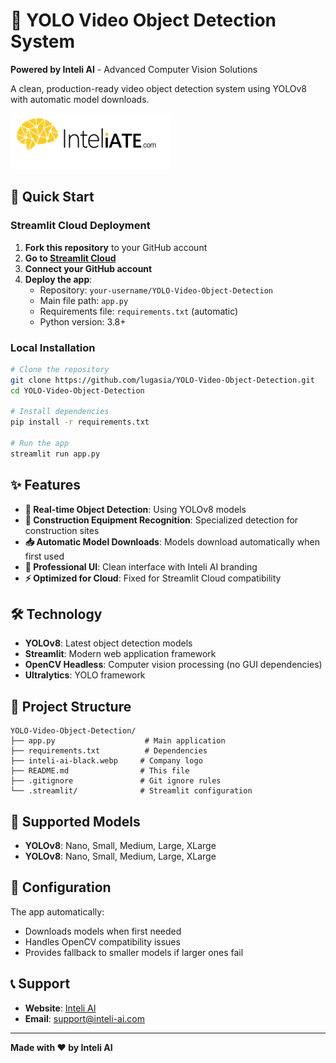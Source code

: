 # 🎥 YOLO Video Object Detection System

**Powered by Inteli AI** - Advanced Computer Vision Solutions

A clean, production-ready video object detection system using YOLOv8 with automatic model downloads.

![Inteli AI Logo](inteli-ai-black.webp)

## 🚀 Quick Start

### Streamlit Cloud Deployment

1. **Fork this repository** to your GitHub account
2. **Go to [Streamlit Cloud](https://streamlit.io/cloud)**
3. **Connect your GitHub account**
4. **Deploy the app**:
   - Repository: `your-username/YOLO-Video-Object-Detection`
   - Main file path: `app.py`
   - Requirements file: `requirements.txt` (automatic)
   - Python version: 3.8+

### Local Installation

```bash
# Clone the repository
git clone https://github.com/lugasia/YOLO-Video-Object-Detection.git
cd YOLO-Video-Object-Detection

# Install dependencies
pip install -r requirements.txt

# Run the app
streamlit run app.py
```

## ✨ Features

- **🎯 Real-time Object Detection**: Using YOLOv8 models
- **🚧 Construction Equipment Recognition**: Specialized detection for construction sites
- **📥 Automatic Model Downloads**: Models download automatically when first used
- **🎨 Professional UI**: Clean interface with Inteli AI branding
- **⚡ Optimized for Cloud**: Fixed for Streamlit Cloud compatibility

## 🛠️ Technology

- **YOLOv8**: Latest object detection models
- **Streamlit**: Modern web application framework
- **OpenCV Headless**: Computer vision processing (no GUI dependencies)
- **Ultralytics**: YOLO framework

## 📁 Project Structure

```
YOLO-Video-Object-Detection/
├── app.py                    # Main application
├── requirements.txt          # Dependencies
├── inteli-ai-black.webp     # Company logo
├── README.md                # This file
├── .gitignore               # Git ignore rules
└── .streamlit/              # Streamlit configuration
```

## 🎯 Supported Models

- **YOLOv8**: Nano, Small, Medium, Large, XLarge
- **YOLOv8**: Nano, Small, Medium, Large, XLarge

## 🔧 Configuration

The app automatically:
- Downloads models when first needed
- Handles OpenCV compatibility issues
- Provides fallback to smaller models if larger ones fail

## 📞 Support

- **Website**: [Inteli AI](https://inteliate.com)
- **Email**: support@inteli-ai.com

---

**Made with ❤️ by Inteli AI**
